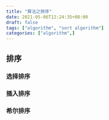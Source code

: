 ```yaml
---
title: "算法之排序"
date: 2021-05-06T12:24:35+08:00
draft: false
tags: ["algorithm", "sort algorithm"]
categories: ["algorithm",]
---
```


## 排序

### 选择排序

### 插入排序

### 希尔排序

